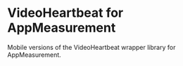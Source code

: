 VideoHeartbeat for AppMeasurement
=================================

Mobile versions of the VideoHeartbeat wrapper library for AppMeasurement.




